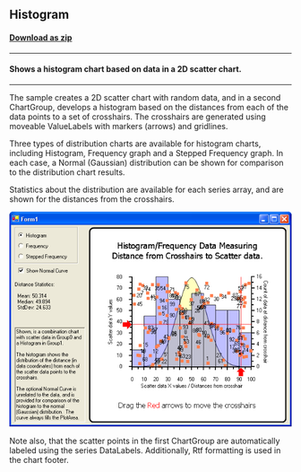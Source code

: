 ## Histogram
#### [Download as zip](https://grapecity.github.io/DownGit/#/home?url=https://github.com/GrapeCity/ComponentOne-WinForms-Samples/tree/master/NetFramework\Charts\CS\Histogram)
____
#### Shows a histogram chart based on data in a 2D scatter chart. 
____
The sample creates a 2D scatter chart with random data, and in a second ChartGroup, develops a histogram based on the distances from each of the data points to a set of crosshairs. The crosshairs are generated using moveable ValueLabels with markers (arrows) and gridlines.

Three types of distribution charts are available for histogram charts, including Histogram, Frequency graph and a Stepped Frequency graph. In each case, a Normal (Gaussian) distribution can be shown for comparison to the distribution chart results.

Statistics about the distribution are available for each series array, and are shown for the distances from the crosshairs.

![screenshot](screenshot.png)

Note also, that the scatter points in the first ChartGroup are automatically labeled using the series DataLabels. Additionally, Rtf formatting is used in the chart footer.